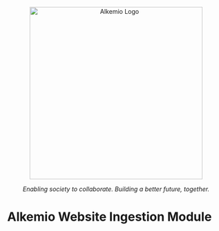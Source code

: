 <p align="center">
    <a href="https://alkemio.foundation/" target="blank"><img src="https://alkemio.foundation/uploads/logos/alkemio-logo.svg" width="400" alt="Alkemio Logo" /></a>
</p>
<p align="center"><i>Enabling society to collaborate. Building a better future, together.</i></p>

# Alkemio Website Ingestion Module

